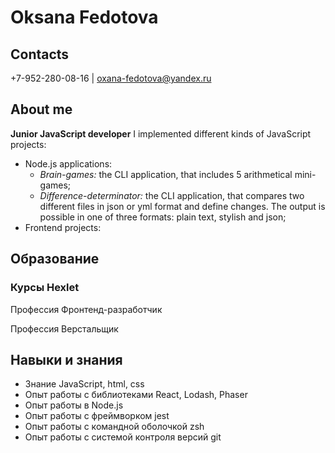 # Oksana Fedotova

## Contacts
+7-952-280-08-16 | oxana-fedotova@yandex.ru
## About me
**Junior JavaScript developer**
I implemented different kinds of JavaScript projects:
* Node.js applications:
    * *Brain-games:* the CLI application, that includes 5 arithmetical mini-games;
    * *Difference-determinator:* the СLI application, that compares two different files in json or yml format and define changes. The output is possible in one of three formats: plain text, stylish and json;
* Frontend projects:

## Образование
### Курсы Hexlet
Профессия Фронтенд-разработчик

Профессия Верстальщик
## Навыки и знания
* Знание  JavaScript, html, css
* Опыт работы с библиотеками React, Lodash, Phaser
* Опыт работы в Node.js 
* Опыт работы с фреймворком jest
* Опыт работы с командной оболочкой zsh
* Опыт работы с системой контроля версий git  
